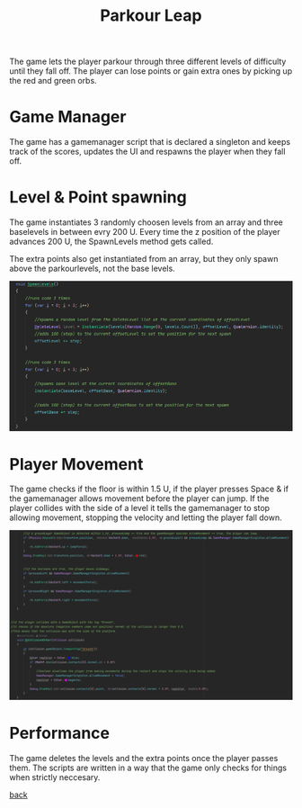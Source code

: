 ﻿---
layout: default
title: Parkour Leap
description: Parkour Game to learn the programming basics in C#.
---

The game lets the player parkour through three different levels of difficulty until they fall off. The player can lose points or gain extra ones by picking up the red and green orbs.

# Game Manager
The game has a gamemanager script that is declared a singleton and keeps track of the scores, updates the UI and respawns the player when they fall off.

# Level & Point spawning
The game instantiates 3 randomly choosen levels from an array and three baselevels in between evry 200 U.
Every time the z position of the player advances 200 U, the SpawnLevels method gets called.

The extra points also get instantiated from an array, but they only spawn above the parkourlevels, not the base levels.

![SpawnLevels_Method](/assets/img/Parkour_Leap_SpawnLevels.png)

# Player Movement
The game checks if the floor is within 1.5 U, if the player presses Space & if the gamemanager allows movement before the player can jump. If the player collides with the side of a level it tells the gamemanager to stop allowing movement, stopping the velocity and letting the player fall down.

![Raycast_&_Collision](/assets/img/Parkour_Leap_Raycast_&_Collision.png)

# Performance
The game deletes the levels and the extra points once the player passes them. The scripts are written in a way that the game only checks for things when strictly neccesary.

[back](./)